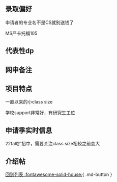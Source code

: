 ## 录取偏好
申请者的专业名不是CS就别送钱了

MS严卡托福105

## 代表性dp

## 网申备注

## 项目特点
一直以来的小class size

学校support非常好，有研究生工位
## 申请季实时信息
22fall扩招中，需要关注class size相较之前变大

## 介绍帖

[回到列表 :fontawesome-solid-house:](选校梯度.md){ .md-button }
